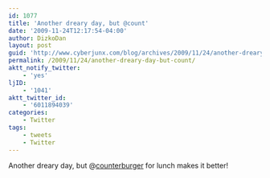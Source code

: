 ```yaml
---
id: 1077
title: 'Another dreary day, but @count'
date: '2009-11-24T12:17:54-04:00'
author: DizkoDan
layout: post
guid: 'http://www.cyberjunx.com/blog/archives/2009/11/24/another-dreary-day-but-count/'
permalink: /2009/11/24/another-dreary-day-but-count/
aktt_notify_twitter:
    - 'yes'
ljID:
    - '1041'
aktt_twitter_id:
    - '6011894039'
categories:
    - Twitter
tags:
    - tweets
    - Twitter
---
```


Another dreary day, but @[counterburger](http://twitter.com/counterburger) for lunch makes it better!